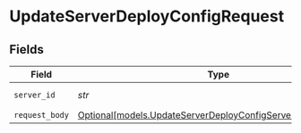 # UpdateServerDeployConfigRequest


## Fields

| Field                                                                                                                  | Type                                                                                                                   | Required                                                                                                               | Description                                                                                                            |
| ---------------------------------------------------------------------------------------------------------------------- | ---------------------------------------------------------------------------------------------------------------------- | ---------------------------------------------------------------------------------------------------------------------- | ---------------------------------------------------------------------------------------------------------------------- |
| `server_id`                                                                                                            | *str*                                                                                                                  | :heavy_check_mark:                                                                                                     | The Server ID                                                                                                          |
| `request_body`                                                                                                         | [Optional[models.UpdateServerDeployConfigServersRequestBody]](../models/updateserverdeployconfigserversrequestbody.md) | :heavy_minus_sign:                                                                                                     | N/A                                                                                                                    |